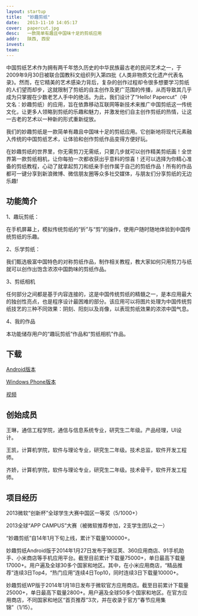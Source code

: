 ```yaml
---
layout: startup
title:  "妙趣剪纸"
date:   2013-11-10 14:05:17
cover:	papercut.jpg
desc:	一款简单有趣且中国味十足的剪纸应用
addr:	陕西, 西安
invest:	
team:	
---
```


中国剪纸艺术作为拥有两千年悠久历史的中华民族最古老的民间艺术之一，于2009年9月30日被联合国教科文组织列入第四批《人类非物质文化遗产代表名录》。然而，在它精美的艺术感染力背后，复杂的创作过程却令很多想要学习剪纸的人们望而却步，这就限制了剪纸的自主创作及更广范围的传播，从而导致其几乎成为只掌握在少数老艺人手中的绝活。为此，我们设计了“Hello! Papercut”（中文名：妙趣剪纸）的应用，旨在依靠移动互联网等新技术来推广中国剪纸这一传统文化，让更多人领略到剪纸的乐趣和魅力，并激发他们自主创作剪纸的热情，让这一古老的艺术以一种新的形式重新绽放。

我们的妙趣剪纸是一款简单有趣且中国味十足的剪纸应用。它创新地将现代元素融入传统的中国剪纸艺术，让体验和创作剪纸作品变得方便好玩。

在妙趣剪纸的世界里，你无需剪刀无需纸，只要几步就可以创作精美剪纸画！全世界第一款剪纸相机，让你每拍一次都收获出乎意料的惊喜！还可以选择为你精心准备的剪纸教程，心动了就拿起剪刀和纸亲手创作属于自己的剪纸作品！所有的作品都可一键分享到新浪微博、微信朋友圈等众多社交媒体，与朋友们分享剪纸的无边乐趣!

## 功能简介

1、趣玩剪纸：

在手机屏幕上，模拟传统剪纸的“折”与“剪”的操作，使用户随时随地体验到中国传统剪纸的乐趣。

2、乐学剪纸：

我们甄选极富中国特色的对称剪纸作品，制作相关教程，教大家如何只用剪刀与纸就可以创作出饱含浓浓中国韵味的剪纸作品。

3、剪纸相机

任何部分之间都是基于内容连接的，这是中国传统剪纸的精髓之一，是本应用最大的独创性亮点，也是程序设计最困难的部分。该应用可以将图片处理为中国传统剪纸技艺的三种不同效果：阴刻、阳刻以及肖像，以表现剪纸效果的浓浓中国气息。

4、我的作品

本功能储存用户的“趣玩剪纸”作品和“剪纸相机”作品。

## 下载

[Android版本](http://app.xiaomi.com/detail/55712)

[Windows Phone版本](http://www.windowsphone.com/s?appid=a994a7ee-aa6a-45aa-b7d8-43d19ae3e3df)

[视频](http://v.youku.com/v_show/id_XNTcyMDYxMTg4.html)

## 创始成员

王琳，通信工程学院，通信与信息系统专业，研究生二年级。产品经理，UI设计。

王凯，计算机学院，软件与理论专业，研究生二年级。技术总监，软件开发工程师。

齐娇，计算机学院，软件与理论专业，研究生二年级。技术骨干，软件开发工程师。

## 项目经历

2013微软“创新杯”全球学生大赛中国区一等奖（5/1000+）

2013全球“APP CAMPUS”大赛（被微软推荐参加，2支学生团队之一）

“妙趣剪纸”自14年1月下旬上线，累计下载量100000+。

妙趣剪纸Android版于2014年1月27日发布于豌豆荚、360应用商店、91手机助手、小米商店等手机应用平台。截至目前累计下载量75000+，单日最高下载量17000+。用户遍及全球30多个国家和地区。其中，在小米应用商店，“精品推荐”连续3日Top4，“热门应用”连续4日Top10，同时连续3日下载量10000+。

妙趣剪纸WP版于2014年1月18日发布于微软官方应用商店。截至目前累计下载量25000+，单日最高下载量2800+。用户遍及全球50多个国家和地区。在官方应用商店，不同国家和地区“首页推荐”3次，并在收录于官方“春节应用集锦”（1/15）。
